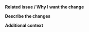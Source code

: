 **Related issue / Why I want the change**
<!-- Insert the URL or '#n' (n being the number) -->
<!-- or explain why you want the change -->

**Describe the changes**
<!-- A clear and concise description of what you did. -->

**Additional context**
<!-- Add any other context or screenshots to preview the changes made to the graphical interface. -->
